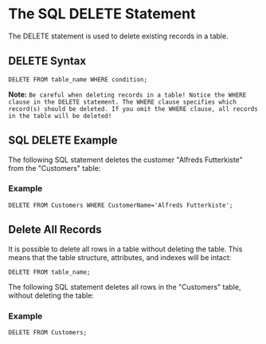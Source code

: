 # The SQL DELETE Statement
The DELETE statement is used to delete existing records in a table.

## DELETE Syntax

```
DELETE FROM table_name WHERE condition;
```

**Note:** ```Be careful when deleting records in a table! Notice the WHERE clause in the DELETE statement. The WHERE clause specifies which record(s) should be deleted. If you omit the WHERE clause, all records in the table will be deleted!```

## SQL DELETE Example
The following SQL statement deletes the customer "Alfreds Futterkiste" from the "Customers" table:

### Example

```
DELETE FROM Customers WHERE CustomerName='Alfreds Futterkiste';
```

## Delete All Records
It is possible to delete all rows in a table without deleting the table. This means that the table structure, attributes, and indexes will be intact:

```
DELETE FROM table_name;
```

The following SQL statement deletes all rows in the "Customers" table, without deleting the table:

### Example
```DELETE FROM Customers;```